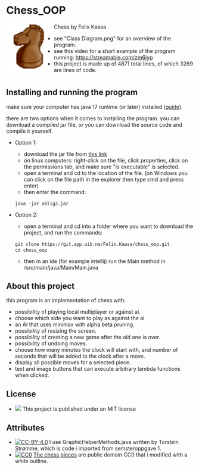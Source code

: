 # Chess_OOP

<img src="/src/resources/knightB.png" align="left" width="128px" height="128px"/>
Chess by Felix Kaasa

- see "Class Diagram.png" for an overview of the program.
- see this video for a short example of the program running: https://streamable.com/zm6jyp
- this project is made up of 4871 total lines, of which 3269 are lines of code.
#

 ## Installing and running the program
make sure your computer has java 17 runtime (or later) installed ([guide](https://docs.oracle.com/en/java/javase/17/install/overview-jdk-installation.html#GUID-8677A77F-231A-40F7-98B9-1FD0B48C346A)).

there are two options when it comes to installing the program. you can download a compiled jar file, or you can download the source code and compile it yourself.

 - Option 1:
   - download the jar file from [this link](https://git.app.uib.no/Felix.Kaasa/chess_oop/-/blob/766fe9635f1bb9cc26da2330b339920c093ea887/oblig2.jar)
   - on linux computers: right-click on the file, click properties, click on the permissions tab, and make sure "is executable" is selected.
   - open a terminal and cd to the location of the file. (on Windows you can click on the file path in the explorer then type cmd and press enter)
   - then enter the command:
   ```
   java -jar oblig2.jar
   ```

 - Option 2:
   - open a terminal and cd into a folder where you want to download the project, and run the commands:
   ```
   git clone https://git.app.uib.no/Felix.Kaasa/chess_oop.git
   cd chess_oop
   ```
   - then in an ide (for example intellij) run the Main method in /src/main/java/Main/Main.java

 ## About this project
 this program is an implementation of chess with:
- possibility of playing local multiplayer or against ai.
- choose which side you want to play as against the ai.
- an AI that uses minimax with alpha beta pruning.
- possibility of resizing the screen.
- possibility of creating a new game after the old one is over.
- possibility of undoing moves.
- choose how many minutes the clock will start with, and number of seconds that will be added to the clock after a move.
- display all possible moves for a selected piece.
- text and image buttons that can execute arbitrary lambda functions when clicked.

## License 
- [<img src="https://img.shields.io/badge/license-MIT-green"/>](https://choosealicense.com/licenses/mit/)
 This project is published under an MIT license 

## Attributes
- [![CC-BY-4.0](https://licensebuttons.net/l/by-nc/4.0/88x31.png)](https://creativecommons.org/licenses/by/4.0/) I use GraphicHelperMethods.java written by Torstein Strømme, which is code i imported from semsteroppgave 1.
- [![CC0](https://i.creativecommons.org/p/zero/1.0/88x31.png)](https://creativecommons.org/publicdomain/zero/1.0/) [The chess pieces](https://opengameart.org/content/chess-pieces-and-a-board) are public domain CC0  that i modified with a white outline.
